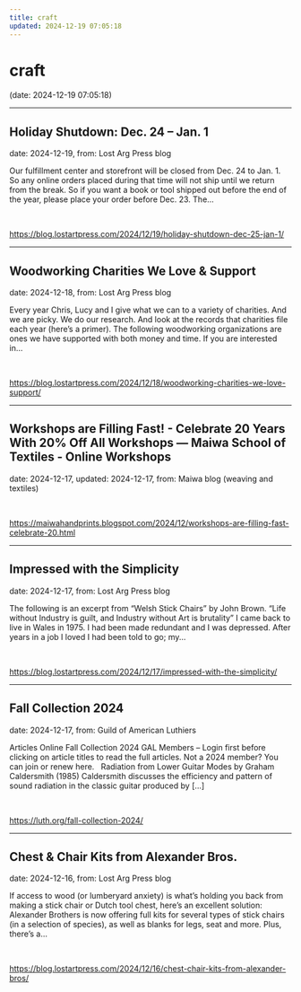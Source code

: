 ```yaml
---
title: craft
updated: 2024-12-19 07:05:18
---
```


# craft

(date: 2024-12-19 07:05:18)

---

## Holiday Shutdown: Dec. 24 – Jan. 1

date: 2024-12-19, from: Lost Arg Press blog

Our fulfillment center and storefront will be closed from Dec. 24 to Jan. 1. So any online orders placed during that time will not ship until we return from the break. So if you want a book or tool shipped out before the end of the year, please place your order before Dec. 23. The... 

<br> 

<https://blog.lostartpress.com/2024/12/19/holiday-shutdown-dec-25-jan-1/>

---

## Woodworking Charities We Love & Support

date: 2024-12-18, from: Lost Arg Press blog

Every year Chris, Lucy and I give what we can to a variety of charities. And we are picky. We do our research. And look at the records that charities file each year (here’s a primer). The following woodworking organizations are ones we have supported with both money and time. If you are interested in... 

<br> 

<https://blog.lostartpress.com/2024/12/18/woodworking-charities-we-love-support/>

---

## Workshops are Filling Fast! - Celebrate 20 Years With 20% Off All Workshops — Maiwa School of Textiles - Online Workshops

date: 2024-12-17, updated: 2024-12-17, from: Maiwa blog (weaving and textiles)

 

<br> 

<https://maiwahandprints.blogspot.com/2024/12/workshops-are-filling-fast-celebrate-20.html>

---

## Impressed with the Simplicity

date: 2024-12-17, from: Lost Arg Press blog

The following is an excerpt from &#8220;Welsh Stick Chairs&#8221; by John Brown. “Life without Industry is guilt, and Industry without Art is brutality” I came back to live in Wales in 1975. I had been made redundant and I was depressed. After years in a job I loved I had been told to go; my... 

<br> 

<https://blog.lostartpress.com/2024/12/17/impressed-with-the-simplicity/>

---

## Fall Collection 2024

date: 2024-12-17, from: Guild of American Luthiers

Articles Online Fall Collection 2024 GAL Members – Login first before clicking on article titles to read the full articles. Not a 2024 member? You can join or renew here. &#160; Radiation from Lower Guitar Modes by Graham Caldersmith (1985) Caldersmith discusses the efficiency and pattern of sound radiation in the classic guitar produced by [&#8230;] 

<br> 

<https://luth.org/fall-collection-2024/>

---

## Chest & Chair Kits from Alexander Bros.

date: 2024-12-16, from: Lost Arg Press blog

If access to wood (or lumberyard anxiety) is what&#8217;s holding you back from making a stick chair or Dutch tool chest, here&#8217;s an excellent solution: Alexander Brothers is now offering full kits for several types of stick chairs (in a selection of species), as well as blanks for legs, seat and more. Plus, there&#8217;s a... 

<br> 

<https://blog.lostartpress.com/2024/12/16/chest-chair-kits-from-alexander-bros/>

